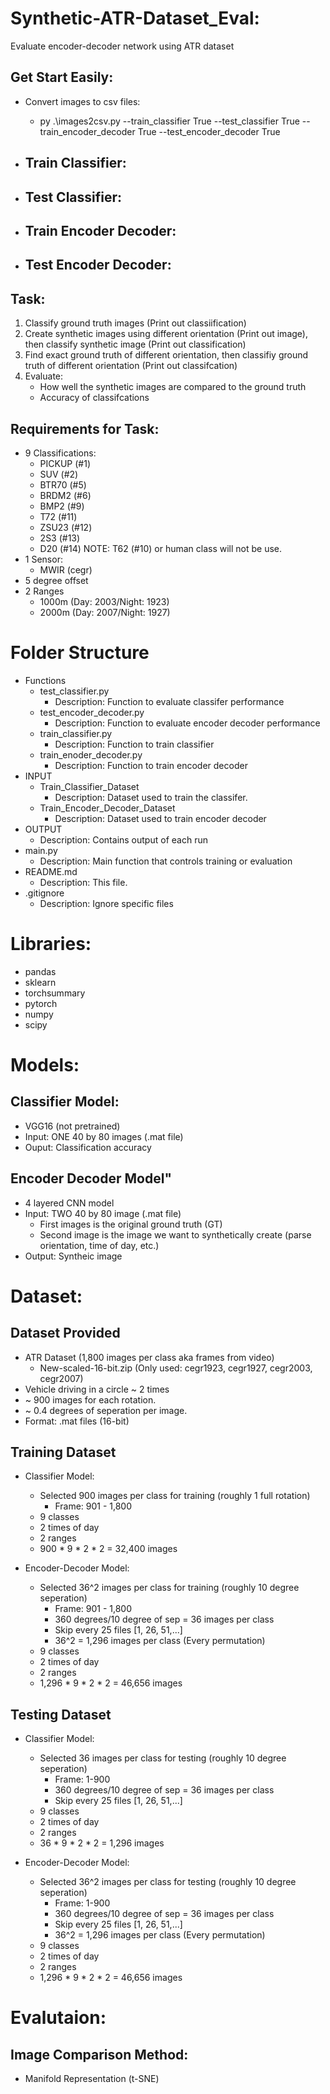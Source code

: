 # Synthetic-ATR-Dataset_Eval:
Evaluate encoder-decoder network using ATR dataset

## Get Start Easily:
- Convert images to csv files:
    - py .\images2csv.py --train_classifier True --test_classifier True --train_encoder_decoder True --test_encoder_decoder True

- Train Classifier:
    -

- Test Classifier:
    -

- Train Encoder Decoder:
    -

- Test Encoder Decoder:
    -

## Task:
1. Classify ground truth images (Print out classiification)
2. Create synthetic images using different orientation (Print out image), then classify synthetic image (Print out classification)
3. Find exact ground truth of different orientation, then classifiy ground truth of different orientation (Print out classifcation)
4. Evaluate:
    - How well the synthetic images are compared to the ground truth
    - Accuracy of classifcations

## Requirements for Task:
- 9 Classifications:
    - PICKUP (#1)
    - SUV    (#2)
    - BTR70  (#5)
    - BRDM2  (#6)
    - BMP2   (#9)
    - T72    (#11)
    - ZSU23  (#12)
    - 2S3    (#13)
    - D20    (#14)
    NOTE: T62 (#10) or human class will not be use.
- 1 Sensor:
    - MWIR    (cegr)
- 5 degree offset
- 2 Ranges
    - 1000m (Day: 2003/Night: 1923)
    - 2000m (Day: 2007/Night: 1927)

# Folder Structure
- Functions
    - test_classifier.py
        - Description: Function to evaluate classifer performance
    - test_encoder_decoder.py
        - Description: Function to evaluate encoder decoder performance
    - train_classifier.py
        - Description: Function to train classifier
    - train_enoder_decoder.py
        - Description: Function to train encoder decoder
- INPUT
    - Train_Classifier_Dataset
        - Description: Dataset used to train the classifer.
    - Train_Encoder_Decoder_Dataset
        - Description: Dataset used to train encoder decoder
- OUTPUT
    - Description: Contains output of each run
- main.py
    - Description: Main function that controls training or evaluation
- README.md
    - Description: This file.
- .gitignore
    - Description: Ignore specific files

# Libraries:
- pandas
- sklearn
- torchsummary
- pytorch
- numpy
- scipy

# Models:
## Classifier Model:
- VGG16 (not pretrained)
- Input: ONE 40 by 80 images (.mat file)
- Ouput: Classification accuracy

## Encoder Decoder Model"
- 4 layered CNN model
- Input: TWO  40 by 80 image (.mat file)
    - First images is the original ground truth (GT)
    - Second image is the image we want to synthetically create (parse orientation, time of day, etc.)
- Output: Syntheic image

# Dataset:
## Dataset Provided
- ATR Dataset (1,800 images per class aka frames from video)
    - New-scaled-16-bit.zip (Only used: cegr1923, cegr1927, cegr2003, cegr2007)
- Vehicle driving in a circle ~ 2 times
- ~ 900 images for each rotation.
- ~ 0.4 degrees of seperation per image.
- Format: .mat files (16-bit)

## Training Dataset
- Classifier Model:
    - Selected 900 images per class for training (roughly 1 full rotation)
        - Frame: 901 - 1,800
    - 9 classes
    - 2 times of day
    - 2 ranges
    - 900 * 9 * 2 * 2 = 32,400 images

- Encoder-Decoder Model:
    - Selected 36^2 images per class for training (roughly 10 degree seperation)
        - Frame: 901 - 1,800
        - 360 degrees/10 degree of sep = 36 images per class
        - Skip every 25 files [1, 26, 51,...]
        - 36^2 = 1,296 images per class (Every permutation)
    - 9 classes
    - 2 times of day
    - 2 ranges
    - 1,296 * 9 * 2 * 2 = 46,656 images

## Testing Dataset
- Classifier Model:
    - Selected 36 images per class for testing (roughly 10 degree seperation)
        - Frame: 1-900
        - 360 degrees/10 degree of sep = 36 images per class
        - Skip every 25 files [1, 26, 51,...]
    - 9 classes
    - 2 times of day
    - 2 ranges
    - 36 * 9 * 2 * 2 = 1,296 images

- Encoder-Decoder Model:
    - Selected 36^2 images per class for testing (roughly 10 degree seperation)
        - Frame: 1-900
        - 360 degrees/10 degree of sep = 36 images per class
        - Skip every 25 files [1, 26, 51,...]
        - 36^2 = 1,296 images per class (Every permutation)
    - 9 classes
    - 2 times of day
    - 2 ranges
    - 1,296 * 9 * 2 * 2 = 46,656 images

# Evalutaion:
## Image Comparison Method:
- Manifold Representation (t-SNE)